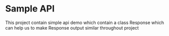 # Sample API
This project contain simple api demo which contain a class Response which can help us to make Response output similar throughout project
